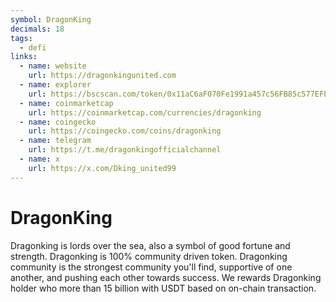 ```yaml
---
symbol: DragonKing
decimals: 18
tags:
  - defi
links:
  - name: website
    url: https://dragonkingunited.com
  - name: explorer
    url: https://bscscan.com/token/0x11aC6aF070Fe1991a457c56FB85c577EFE57F0e4
  - name: coinmarketcap
    url: https://coinmarketcap.com/currencies/dragonking
  - name: coingecko
    url: https://coingecko.com/coins/dragonking
  - name: telegram
    url: https://t.me/dragonkingofficialchannel
  - name: x
    url: https://x.com/Dking_united99
---
```


# DragonKing

Dragonking is lords over the sea, also a symbol of good fortune and strength. Dragonking is 100% community driven token. Dragonking community is the strongest community you'll find, supportive of one another, and pushing each other towards success. We rewards Dragonking holder who more than 15 billion with USDT based on on-chain transaction.
